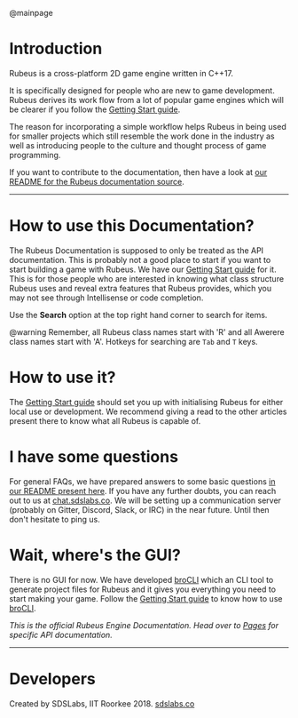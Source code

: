 @mainpage

# Introduction
Rubeus is a cross-platform 2D game engine written in C++17. 

It is specifically designed for people who are new to game development. Rubeus derives its work flow from a lot of popular game engines which will be clearer if you follow the [Getting Start guide](https://github.com/sdslabs/Rubeus/wiki).

The reason for incorporating a simple workflow helps Rubeus in being used for smaller projects which still resemble the work done in the industry as well as introducing people to the culture and thought process of game programming.

If you want to contribute to the documentation, then have a look at [our README for the Rubeus documentation source](https://github.com/sdslabs/Rubeus/tree/master/docs).

---

# How to use this Documentation?

The Rubeus Documentation is supposed to only be treated as the API documentation. This is probably not a good place to start if you want to start building a game with Rubeus. We have our [Getting Start guide](https://github.com/sdslabs/Rubeus/wiki) for it. This is for those people who are interested in knowing what class structure Rubeus uses and reveal extra features that Rubeus provides, which you may not see through Intellisense or code completion.

Use the **Search** option at the top right hand corner to search for items. 

@warning Remember, all Rubeus class names start with 'R' and all Awerere class names start with 'A'. Hotkeys for searching are `Tab` and `T` keys.

# How to use it?

The [Getting Start guide](https://github.com/sdslabs/Rubeus/wiki) should set you up with initialising Rubeus for either local use or development. We recommend giving a read to the other articles present there to know what all Rubeus is capable of.

# I have some questions

For general FAQs, we have prepared answers to some basic questions [in our README present here](https://github.com/sdslabs/Rubeus/). If you have any further doubts, you can reach out to us at [chat.sdslabs.co](chat.sdslabs.co). We will be setting up a communication server (probably on Gitter, Discord, Slack, or IRC) in the near future. Until then don't hesitate to ping us.

# Wait, where's the GUI?

There is no GUI for now. We have developed [broCLI](https://github.com/sdslabs/broCLI) which an CLI tool to generate project files for Rubeus and it gives you everything you need to start making your game. Follow the [Getting Start guide](https://github.com/sdslabs/Rubeus/wiki) to know how to use [broCLI](https://github.com/sdslabs/broCLI).

*This is the official Rubeus Engine Documentation. Head over to [Pages](./pages.html) for specific API documentation.*

---

# Developers
Created by SDSLabs, IIT Roorkee 2018. [sdslabs.co](sdslabs.co)
